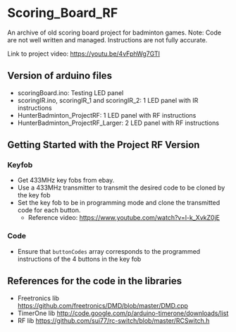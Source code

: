 # Scoring_Board_RF
An archive of old scoring board project for badminton games.
Note: Code are not well written and managed. Instructions are not fully accurate.

Link to project video: https://youtu.be/4vFphWg7GTI

## Version of arduino files
- scoringBoard.ino: Testing LED panel
- scoringIR.ino, scoringIR_1 and scoringIR_2: 1 LED panel with IR instructions
- HunterBadminton_ProjectRF: 1 LED panel with RF instructions
- HunterBadminton_ProjectRF_Larger: 2 LED panel with RF instructions

## Getting Started with the Project RF Version
### Keyfob
- Get 433MHz key fobs from ebay.
- Use a 433MHz transmitter to transmit the desired code to be cloned by the key fob
- Set the key fob to be in programming mode and clone the transmitted code for each button. 
  - Reference video: https://www.youtube.com/watch?v=l-k_XvkZ0jE
### Code
- Ensure that `buttonCodes` array corresponds to the programmed instructions of the 4 buttons in the key fob

## References for the code in the libraries
- Freetronics lib https://github.com/freetronics/DMD/blob/master/DMD.cpp
- TimerOne lib http://code.google.com/p/arduino-timerone/downloads/list
- RF lib https://github.com/sui77/rc-switch/blob/master/RCSwitch.h
